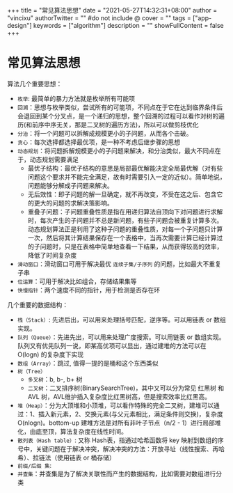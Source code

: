 +++
title = "常见算法思想"
date = "2021-05-27T14:32:31+08:00"
author = "vincixu"
authorTwitter = "" #do not include @
cover = ""
tags = ["app-design"]
keywords = ["algorithm"]
description = ""
showFullContent = false
+++

# 常见算法思想

算法几个重要思想：
- `枚举`: 最简单的暴力方法就是枚举所有可能项
- `回溯`：思想与枚举类似，尝试所有的可能项，不同点在于它在达到临界条件后会退回到某个分叉点，是一个递归的思想，整个回溯的过程可以看作对树的遍历(和前序中序无关，那是二叉树的遍历方法)，所以可以做剪枝优化
- `分治`：将一个问题可以拆解成规模更小的子问题，从而各个击破。
- `贪心`：每次选择都选择最优项，是一种不考虑后继步骤的思想
- `动态规划`：将问题拆解规模更小的子问题来解决，和分治类似，最大不同点在于，动态规划需要满足
  + 最优子结构：最优子结构的意思是局部最优解能决定全局最优解（对有些问题这个要求并不能完全满足，故有时需要引入一定的近似）。简单地说，问题能够分解成子问题来解决。
  + 无后效性：即子问题的解一旦确定，就不再改变，不受在这之后、包含它的更大的问题的求解决策影响。
  + 重叠子问题：子问题重叠性质是指在用递归算法自顶向下对问题进行求解时，每次产生的子问题并不总是新问题，有些子问题会被重复计算多次。动态规划算法正是利用了这种子问题的重叠性质，对每一个子问题只计算一次，然后将其计算结果保存在一个表格中，当再次需要计算已经计算过的子问题时，只是在表格中简单地查看一下结果，从而获得较高的效率，降低了时间复杂度
- `滑动窗口`：滑动窗口可用于解决最优 `连续子集/子序列` 的问题，比如最大不重复子串
- `位运算`：可用于解决比如组合，存储结果集等
- `快慢指针`：两个速度不同的指针，用于检测是否存在环


几个重要的数据结构：
- `栈（Stack）`:  先进后出，可以用来处理括号匹配，逆序等。可以用链表 or 数组实现。
- `队列（Queue）`：先进先出，可以用来处理广度搜索。可以用链表 or 数组实现。队列又有优先队列一说，即某高优项可以显出，通过建堆的方法可以在 O(logn) 的复杂度下实现
- `数组（Array）`：跳过, 值得一提的是桶和这个东西类似
- `树（Tree）`
  + `多叉树`：b, b-, b+ 树
  + `二叉树`：二叉排序树(BinarySearchTree)，其中又可以分为常见 红黑树 和 AVL 树，AVL维护插入复杂度比红黑树高，但是搜索效率比红黑高。
- `堆（Heap）`：分为大顶堆和小顶堆，可以看作特殊的完全二叉树，建堆可以通过：1、插入新元素，2、交换元素(与父元素相比，满足条件则交换)，复杂度 O(nlogn)。bottom-up 建堆方法是对所有非叶子节点（n/2 - 1）进行局部堆化，由底至顶，算法复杂度在线性时间。
- `散列表（Hash table）`: 又称 Hash表，指通过哈希函数将 key 映射到数组的序号中，关键问题在于解决冲突，解决冲突的方法：开放寻址（线性搜索、再哈希）、拉链法（使用链表 or 桶存储）
- `前缀/后缀 集`:
- `并查集`：并查集是为了解决关联性而产生的数据结构，比如需要对数组进行分类